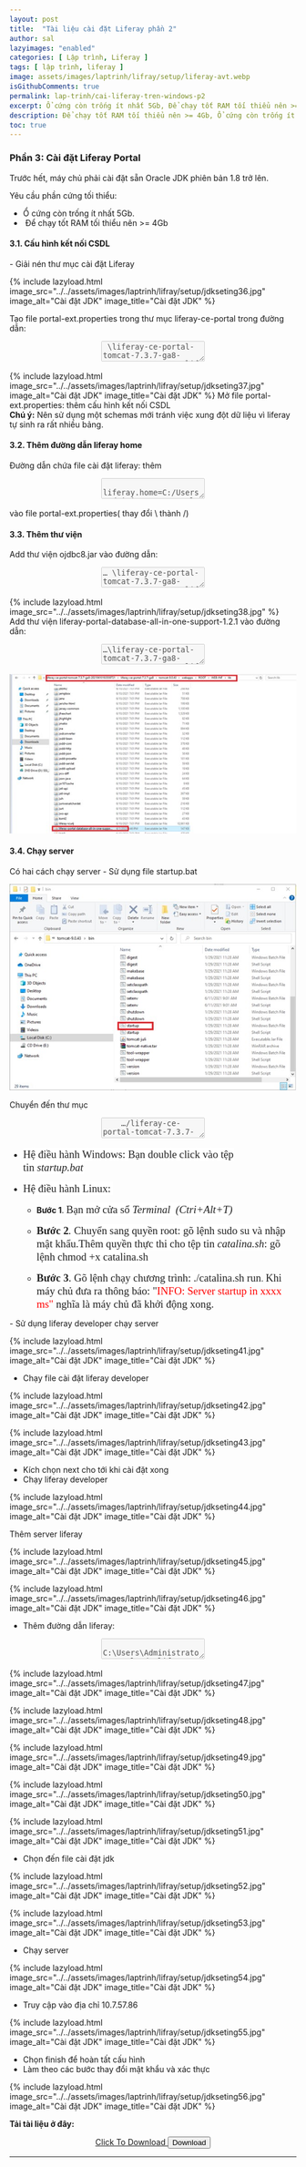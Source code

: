 ```yaml
---
layout: post
title:  "Tài liệu cài đặt Liferay phần 2"
author: sal
lazyimages: "enabled"
categories: [ Lập trình, Liferay ]
tags: [ lập trình, liferay ]
image: assets/images/laptrinh/lifray/setup/liferay-avt.webp
isGithubComments: true
permalink: lap-trinh/cai-liferay-tren-windows-p2
excerpt: Ổ cứng còn trống ít nhất 5Gb, Để chạy tốt RAM tối thiểu nên >= 4Gb,...
description: Để chạy tốt RAM tối thiểu nên >= 4Gb, Ổ cứng còn trống ít nhất 5Gb,...
toc: true
---
```


<style>
ascolor{color:#214ecf;font-size:1.5em}astext{font-weight:700;font-family:var(--font-body-alt)}
</style>

<h3>Phần 3: Cài đặt Liferay Portal</h3>
<p>Trước hết, m&aacute;y chủ phải c&agrave;i đặt sẵn Oracle JDK phi&ecirc;n bản 1.8 trở l&ecirc;n.</p><p>Y&ecirc;u cầu phần cứng tối thiểu:</p><ul>	<li>Ổ cứng c&ograve;n trống &iacute;t nhất 5Gb.</li>	<li>&nbsp;Để chạy tốt RAM tối thiểu n&ecirc;n &gt;= 4Gb</li></ul>
<h4>3.1. Cấu hình kết nối CSDL</h4>
- Giải nén thư mục cài đặt Liferay

{% include lazyload.html image_src="../../assets/images/laptrinh/lifray/setup/jdkseting36.jpg" image_alt="Cài đặt JDK" image_title="Cài đặt JDK" %}

Tạo file portal-ext.properties trong thư mục liferay-ce-portal trong đường dẫn:
<p style="text-align:center; "><textarea disabled>
 \liferay-ce-portal-tomcat-7.3.7-ga8-20210610183559721\liferay-ce-portal-7.3.7-ga8</textarea></p>
{% include lazyload.html image_src="../../assets/images/laptrinh/lifray/setup/jdkseting37.jpg" image_alt="Cài đặt JDK" image_title="Cài đặt JDK" %}
Mở file portal-ext.properties: thêm cấu hình kết nối CSDL<br>
<script src="https://gist.github.com/NhamNgocTuanAnh/39aef9731ae7edee74b322e9b0eda06a.js"></script>
<b>Chú ý:</b> Nên sử dụng một schemas mới tránh việc xung đột dữ liệu vì liferay tự sinh ra rất nhiều bảng.
<h4>3.2. Thêm đường dẫn liferay home</h4>
Đường dẫn chứa file cài đặt liferay: thêm
<p style="text-align:center; "><textarea disabled>
 liferay.home=C:/Users/Administrator/Downloads/liferay-ce-portal-tomcat-7.3.7-ga8-20210610183559721/liferay-ce-portal-7.3.7-ga8</textarea></p>
vào file portal-ext.properties( thay đổi \ thành /)
<h4>3.3. Thêm thư viện</h4>
Add thư viện ojdbc8.jar vào đường dẫn:
<p style="text-align:center; "><textarea disabled>… \liferay-ce-portal-tomcat-7.3.7-ga8-20210610183559721\liferay-ce-portal-7.3.7-ga8\tomcat-9.0.43\lib\ext</textarea></p>
{% include lazyload.html image_src="../../assets/images/laptrinh/lifray/setup/jdkseting38.jpg" %}
Add thư viện liferay-portal-database-all-in-one-support-1.2.1 vào đường dẫn:
<p style="text-align:center; "><textarea disabled>…\liferay-ce-portal-tomcat-7.3.7-ga8-20210610183559721\liferay-ce-portal-7.3.7-ga8\tomcat-9.0.43\webapps\ROOT\WEB-INF\lib</textarea></p>
<p style="text-align:center; "><img src="../../assets/images/laptrinh/lifray/setup/jdkseting39.jpg" alt="Cài đặt JDK"><br></p>
<h4>3.4. Chạy server</h4>
Có hai cách chạy server
-	Sử dụng file startup.bat
<p style="text-align:center; ">
  <img  src="../../assets/images/laptrinh/lifray/setup/jdkseting40.jpg" alt="Cài đặt JDK"><br>
</p>
Chuyển đến thư mục
<p style="text-align:center; "><textarea disabled>
    …/liferay-ce-portal-tomcat-7.3.7-ga8-20210610183559721/liferay-ce-portal-7.3.7-ga8/tomcat-9.0.43/ tomcat-9.0.43/bin/.
</textarea></p>
<ul><li><p><span style="display:none">&nbsp;</span><span style="font-size:14pt"><span style="background-color:white"><span style="font-family:&quot;Times New Roman&quot;,serif"><span style="color:#222222">Hệ điều h&agrave;nh Windows: Bạn double click v&agrave;o tệp tin&nbsp;<em>startup.bat</em></span></span></span></span></p>	</li></ul><ul>	<li>	<p><span style="font-size:14pt"><span style="background-color:white"><span style="font-family:&quot;Times New Roman&quot;,serif"><span style="color:#222222">Hệ điều h&agrave;nh Linux:&nbsp;</span></span></span></span></p>	<ul>		<li>		<p><strong>Bước 1</strong>.&nbsp;<span style="font-size:14pt"><span style="background-color:white"><span style="font-family:&quot;Times New Roman&quot;,serif"><span style="color:#222222">Bạn mở cửa sổ&nbsp;<em>Terminal</em>&nbsp;<em>&nbsp;(Ctri+Alt+T)</em></span></span></span></span></p>		</li>		<li>		<p><span style="font-size:14pt"><span style="background-color:white"><span style="font-family:&quot;Times New Roman&quot;,serif"><span style="color:#222222"><strong>Bước 2</strong><em>.&nbsp;</em>Chuyển sang quyền root: g&otilde; lệnh&nbsp;sudo su&nbsp;v&agrave; nhập mật khẩu.Th&ecirc;m quyền thực thi cho tệp tin&nbsp;<em>catalina.sh</em>: g&otilde; lệnh&nbsp;chmod +x&nbsp;catalina.sh</span></span></span></span></p>		</li>		<li>		<p><span style="font-size:14pt"><span style="background-color:white"><span style="font-family:&quot;Times New Roman&quot;,serif"><span style="color:#222222"><strong>Bước 3</strong>.&nbsp;G&otilde; lệnh chạy chương tr&igrave;nh:&nbsp;./catalina.sh run</span></span></span></span>.&nbsp;<span style="font-size:14.0pt"><span style="font-family:&quot;Times New Roman&quot;,serif"><span style="color:#222222">Khi m&aacute;y chủ đưa ra th&ocirc;ng b&aacute;o: &quot;</span></span></span><span style="font-size:14.0pt"><span style="font-family:&quot;Times New Roman&quot;,serif"><span style="color:red">INFO: Server startup in xxxx ms&quot;&nbsp;</span><span style="color:#222222">nghĩa l&agrave; m&aacute;y chủ đ&atilde; khởi động xong.</span></span></span><span style="display:none">&nbsp;</span></p>		</li></ul></li></ul>
- Sử dụng liferay developer chạy server

{% include lazyload.html image_src="../../assets/images/laptrinh/lifray/setup/jdkseting41.jpg" image_alt="Cài đặt JDK" image_title="Cài đặt JDK" %}

- Chạy file cài đặt liferay developer

{% include lazyload.html image_src="../../assets/images/laptrinh/lifray/setup/jdkseting42.jpg" image_alt="Cài đặt JDK" image_title="Cài đặt JDK" %}

{% include lazyload.html image_src="../../assets/images/laptrinh/lifray/setup/jdkseting43.jpg" image_alt="Cài đặt JDK" image_title="Cài đặt JDK" %}

- Kích chọn next cho tới khi cài đặt xong
- Chạy liferay developer

{% include lazyload.html image_src="../../assets/images/laptrinh/lifray/setup/jdkseting44.jpg" image_alt="Cài đặt JDK" image_title="Cài đặt JDK" %}

Thêm server liferay

{% include lazyload.html image_src="../../assets/images/laptrinh/lifray/setup/jdkseting45.jpg" image_alt="Cài đặt JDK" image_title="Cài đặt JDK" %}

{% include lazyload.html image_src="../../assets/images/laptrinh/lifray/setup/jdkseting46.jpg" image_alt="Cài đặt JDK" image_title="Cài đặt JDK" %}

- Thêm đường dẫn liferay:
<p style="text-align:center; "><textarea disabled>
    C:\Users\Administrator\Downloads\liferay-ce-portal-tomcat-7.3.7-ga8-20210610183559721\liferay-ce-portal-7.3.7-ga8
</textarea></p>

{% include lazyload.html image_src="../../assets/images/laptrinh/lifray/setup/jdkseting47.jpg" image_alt="Cài đặt JDK" image_title="Cài đặt JDK" %}

{% include lazyload.html image_src="../../assets/images/laptrinh/lifray/setup/jdkseting48.jpg" image_alt="Cài đặt JDK" image_title="Cài đặt JDK" %}

{% include lazyload.html image_src="../../assets/images/laptrinh/lifray/setup/jdkseting49.jpg" image_alt="Cài đặt JDK" image_title="Cài đặt JDK" %}

{% include lazyload.html image_src="../../assets/images/laptrinh/lifray/setup/jdkseting50.jpg" image_alt="Cài đặt JDK" image_title="Cài đặt JDK" %}

{% include lazyload.html image_src="../../assets/images/laptrinh/lifray/setup/jdkseting51.jpg" image_alt="Cài đặt JDK" image_title="Cài đặt JDK" %}

- Chọn đến file cài đặt jdk

{% include lazyload.html image_src="../../assets/images/laptrinh/lifray/setup/jdkseting52.jpg" image_alt="Cài đặt JDK" image_title="Cài đặt JDK" %}

{% include lazyload.html image_src="../../assets/images/laptrinh/lifray/setup/jdkseting53.jpg" image_alt="Cài đặt JDK" image_title="Cài đặt JDK" %}

- Chạy server

{% include lazyload.html image_src="../../assets/images/laptrinh/lifray/setup/jdkseting54.jpg" image_alt="Cài đặt JDK" image_title="Cài đặt JDK" %}

- Truy cập vào địa chỉ 10.7.57.86

{% include lazyload.html image_src="../../assets/images/laptrinh/lifray/setup/jdkseting55.jpg" image_alt="Cài đặt JDK" image_title="Cài đặt JDK" %}

-	Chọn finish để hoàn tất cấu hình
-	Làm theo các bước thay đổi mật khẩu và xác thực

{% include lazyload.html image_src="../../assets/images/laptrinh/lifray/setup/jdkseting56.jpg" image_alt="Cài đặt JDK" image_title="Cài đặt JDK" %}

<b>Tải tài liệu ở đây:</b>
<center><a class="button" href="https://drive.google.com/file/d/1xP4kCtnGs1204WWUI0bWXO3RYEZcknJA/view?usp=sharing" id="download"><span class="circle" aria-hidden="true"><span class="icon arrow"></span></span> Click To Download </a>
<button class="button" id="btn"><span class="circle" aria-hidden="true"><span class="icon arrow"></span></span> Download </button></center><hr>

<!-- {% include redirect-countdown.html redirect_src="https://drive.google.com/file/d/1xP4kCtnGs1204WWUI0bWXO3RYEZcknJA/view?usp=sharing" redirect_title="WEb hay" %} -->

<script>
    var downloadButton = document.getElementById("download");
    var counter = 15;
    var newElement = document.createElement("p");
    newElement.innerHTML = "";
    var id;
    downloadButton.parentNode.replaceChild(newElement, downloadButton);

    function startDownload() {
        this.style.display = 'none';
        id = setInterval(function() {
            counter--;
            if (counter < 0) {
                newElement.parentNode.replaceChild(downloadButton, newElement);
                clearInterval(id)
            } else {
                newElement.innerHTML = "<astext>Please wait <ascolor>" + counter.toString() + " </ascolor>second.</astext>"
            }
        }, 1000)
    };
    var clickbtn = document.getElementById("btn");
    clickbtn.onclick = startDownload;
</script>

<script>function domReady() {
    var toc = document.getElementById('markdown-toc');
    if (toc) {
        toc.insertAdjacentHTML('beforebegin', '<p><strong>Table of contents</strong></p>');
    }
}

if ( document.addEventListener ) { // Mozilla, Opera, Webkit
    document.addEventListener( 'DOMContentLoaded', function() {
        document.removeEventListener( 'DOMContentLoaded', arguments.callee, false);
        domReady();
    }, false );
} else if ( document.attachEvent ) { // If IE event model is used
    // ensure firing before onload
    document.attachEvent('onreadystatechange', function() {
        if ( document.readyState === 'complete' ) {
            document.detachEvent( 'onreadystatechange', arguments.callee );
            domReady();
        }
    });
}</script>

